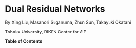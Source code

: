 # Dual Residual Networks
By Xing Liu, Masanori Suganuma, Zhun Sun, Takayuki Okatani 

Tohoku University, RIKEN Center for AIP

**Table of Contents**
